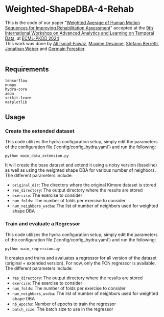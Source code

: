 # Weighted-ShapeDBA-4-Rehab

This is the code of our paper "[Weighted Average of Human Motion Sequences for Improving Rehabilitation Assessment](hhttps://ecml-aaltd.github.io/aaltd2024/articles/Fawaz_AALTD24.pdf)" accepted at the [9th International Workshop on Advanced Analytics and Learning on Temporal Data](https://ecml-aaltd.github.io/aaltd2024/), at [ECML-PKDD 2024](https://2024.ecmlpkdd.org/)<br>
This work was done by [Ali Ismail-Fawaz](https://hadifawaz1999.github.io/), [Maxime Devanne](https://maxime-devanne.com/), [Stefano Berretti](http://www.micc.unifi.it/berretti/), [Jonathan Weber](https://www.jonathan-weber.eu/) and [Germain Forestier](https://germain-forestier.info/).<br><br>

## Requirements

```
tensorflow
numpy
hydra-core
aeon
scikit-learn
matplotlib
```

## Usage

### Create the extended dataset

This code utilizes the hydra configuration setup, simply edit the parameters of the configuration file ('config/config_hydra.yaml`) and run the following:

```
python main_data_extension.py
```

It will create the base dataset and extend it using a noisy version (baseline) as well as using the weighted shape DBA for various number of neighbors.
The different parameters include:

- `original_dir`: The directory where the original Kimore dataset is stored
- `res_directory`: The output directory where the results are stored
- `exercise`: The exercise to consider
- `num_folds`: The number of folds per exercise to consider
- `num_neighbors_wsdba`: The list of number of neighbors used for weighted shape DBA


### Train and evaluate a Regressor

This code utilizes the hydra configuration setup, simply edit the parameters of the configuration file ('config/config_hydra.yaml`) and run the following:

```
python main_regression.py
```

It creates and trains and avaluates a regressor for all version of the dataset (original + extended version). For now, only the FCN regressor is available.
The different parameters include:

- `res_directory`: The output directory where the results are stored
- `exercise`: The exercise to consider
- `num_folds`: The number of folds per exercise to consider
- `num_neighbors_wsdba`: The list of number of neighbors used for weighted shape DBA
- `nb_epochs`: Number of epochs to train the regressor
- `batch_size`: The batch size to use in the regressor

